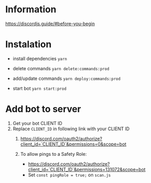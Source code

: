 # Information

https://discordjs.guide/#before-you-begin

# Instalation

-   install dependencies
    `yarn`

-   delete commands
    `yarn delete:commands:prod`

-   add/update commands
    `yarn deploy:commands:prod`

-   start bot
    `yarn start:prod`

# Add bot to server

1. Get your bot CLIENT ID
2. Replace `CLIENT_ID` in following link with your CLIENT ID
    1. https://discord.com/oauth2/authorize?client_id=`CLIENT_ID`&permissions=0&scope=bot

    2. To allow pings to a Safety Role:
        - https://discord.com/oauth2/authorize?client_id=`CLIENT_ID`&permissions=131072&scope=bot
        - Set `const pingRole = true;` on `scan.js`

